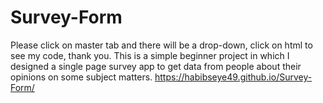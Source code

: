 # Survey-Form
Please click on master tab and there will be a drop-down, click on html to see my code, thank you.
This is a simple beginner project in which I designed a single page survey app to get data from people about their opinions on some subject matters.
https://habibseye49.github.io/Survey-Form/
